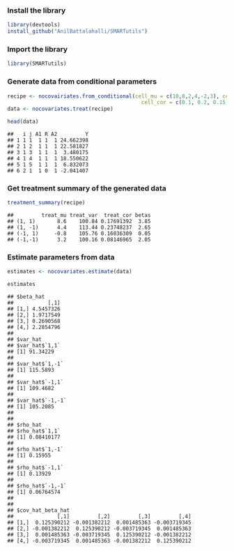 ### Install the library

``` r
library(devtools)
install_github("AnilBattalahalli/SMARTutils")
```

### Import the library

``` r
library(SMARTutils)
```

### Generate data from conditional parameters

``` r
recipe <- nocovairiates.from_conditional(cell_mu = c(10,8,2,4,-2,3), cell_var = c(100,100,100,100,100,100),
                                           cell_cor = c(0.1, 0.2, 0.15, 0.12, 0.11, 0.07), N=200, m=5, p_1=0.3, p_2=0.2)
data <- nocovariates.treat(recipe)
```

``` r
head(data)
```

    ##   i j A1 R A2         Y
    ## 1 1 1  1 1  1 24.662398
    ## 2 1 2  1 1  1 22.581827
    ## 3 1 3  1 1  1  3.480175
    ## 4 1 4  1 1  1 18.550622
    ## 5 1 5  1 1  1  6.832073
    ## 6 2 1  1 0  1 -2.041407

### Get treatment summary of the generated data

``` r
treatment_summary(recipe)
```

    ##         treat_mu treat_var  treat_cor betas
    ## (1, 1)       8.6    100.84 0.17691392  3.85
    ## (1, -1)      4.4    113.44 0.23748237  2.65
    ## (-1, 1)     -0.8    105.76 0.16036309  0.05
    ## (-1,-1)      3.2    100.16 0.08146965  2.05

### Estimate parameters from data

``` r
estimates <- nocovariates.estimate(data)
```

``` r
estimates
```

    ## $beta_hat
    ##           [,1]
    ## [1,] 4.5457326
    ## [2,] 1.9717549
    ## [3,] 0.2690568
    ## [4,] 2.2854796
    ## 
    ## $var_hat
    ## $var_hat$`1,1`
    ## [1] 91.34229
    ## 
    ## $var_hat$`1,-1`
    ## [1] 115.5893
    ## 
    ## $var_hat$`-1,1`
    ## [1] 109.4682
    ## 
    ## $var_hat$`-1,-1`
    ## [1] 105.2085
    ## 
    ## 
    ## $rho_hat
    ## $rho_hat$`1,1`
    ## [1] 0.08410177
    ## 
    ## $rho_hat$`1,-1`
    ## [1] 0.15955
    ## 
    ## $rho_hat$`-1,1`
    ## [1] 0.13929
    ## 
    ## $rho_hat$`-1,-1`
    ## [1] 0.06764574
    ## 
    ## 
    ## $cov_hat_beta_hat
    ##              [,1]         [,2]         [,3]         [,4]
    ## [1,]  0.125390212 -0.001382212  0.001485363 -0.003719345
    ## [2,] -0.001382212  0.125390212 -0.003719345  0.001485363
    ## [3,]  0.001485363 -0.003719345  0.125390212 -0.001382212
    ## [4,] -0.003719345  0.001485363 -0.001382212  0.125390212

